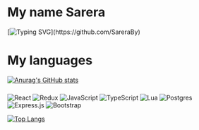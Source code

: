 # My name Sarera

[![Typing SVG](https://readme-typing-svg.herokuapp.com?color=%navy&lines=Hello,+I+am+a+Web+Dev......)](https://github.com/SareraBy)

 
 
# My languages





[![Anurag's GitHub stats](https://github-readme-stats.vercel.app/api?username=SareraBy&theme=radical)](https://github.com/anuraghazra/github-readme-stats)




### 
![React](https://img.shields.io/badge/react-%2320232a.svg?style=for-the-badge&logo=react&logoColor=%2361DAFB) 
![Redux](https://img.shields.io/badge/redux-%23593d88.svg?style=for-the-badge&logo=redux&logoColor=white) 
![JavaScript](https://img.shields.io/badge/javascript-%23323330.svg?style=for-the-badge&logo=javascript&logoColor=%23F7DF1E) 
![TypeScript](https://img.shields.io/badge/typescript-%23007ACC.svg?style=for-the-badge&logo=typescript&logoColor=white)
![Lua](https://img.shields.io/badge/lua-%232C2D72.svg?style=for-the-badge&logo=lua&logoColor=white) 
![Postgres](https://img.shields.io/badge/postgres-%23316192.svg?style=for-the-badge&logo=postgresql&logoColor=white) 
![Express.js](https://img.shields.io/badge/express.js-%23404d59.svg?style=for-the-badge&logo=express&logoColor=%2361DAFB)
![Bootstrap](https://img.shields.io/badge/Bootstrap-%21461d59.svg?style=for-the-badge&logo=Bootstrap&logoColor=white) 

[![Top Langs](https://github-readme-stats.vercel.app/api/top-langs/?username=SareraBy&theme=radical)](https://github.com/anuraghazra/github-readme-stats)
